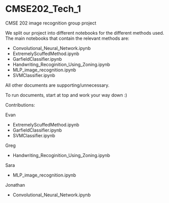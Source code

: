 # CMSE202_Tech_1
CMSE 202 image recognition group project

We split our project into different notebooks for the different methods used.
The main notebooks that contain the relevant methods are:

- Convolutional_Neural_Network.ipynb
- ExtremelyScuffedMethod.ipynb
- GarfieldClassifier.ipynb
- Handwriting_Recoginition_Using_Zoning.ipynb
- MLP_image_recognition.ipynb
- SVMClassifier.ipynb

All other documents are supporting/unnecessary. 

To run documents, start at top and work your way down :)

Contributions:

Evan
- ExtremelyScuffedMethod.ipynb
- GarfieldClassifier.ipynb
- SVMClassifier.ipynb

Greg
- Handwriting_Recoginition_Using_Zoning.ipynb

Sara
- MLP_image_recognition.ipynb

Jonathan
- Convolutional_Neural_Network.ipynb

